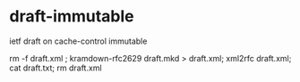 # draft-immutable
ietf draft on cache-control immutable

rm -f draft.xml ; kramdown-rfc2629 draft.mkd > draft.xml; xml2rfc draft.xml; cat draft.txt; rm draft.xml

